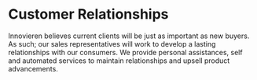 # Customer Relationships
Innovieren believes current clients will be just as important as new buyers. As such; our sales representatives will work to develop a lasting relationships with our consumers. We provide personal assistances, self and automated services to maintain relationships and upsell product advancements. 
